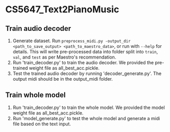 # CS5647_Text2PianoMusic
## Train audio decoder
1. Generate dataset. Run `preprocess_midi.py -output_dir <path_to_save_output> <path_to_maestro_data>`, or run with `--help` for details. This will write pre-processed data into folder split into `train`, `val`, and `test` as per Maestro's recommendation.
2. Run 'train_decoder.py' to train the audio decoder. We provided the pre-trained weight file as all_best_acc.pickle.
3. Test the trained audio decoder by running 'decoder_generate.py'. The output midi should be in the output_midi folder.
## Train whole model
1. Run 'train_decoder.py' to train the whole model. We provided the model weight file as all_best_acc.pickle.
2. Run 'model_generate.py' to test the whole model and generate a midi file based on the text input.

